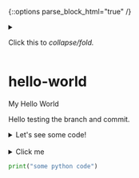{::options parse_block_html="true" /}

<details>
<summary>

Click this to _collapse/fold._

</summary>

These details _remain_ **hidden** until expanded.

```
print("hello world")
```

</details>


# hello-world
My Hello World

Hello testing the branch and commit.

<details><summary markdown="span">Let's see some code!</summary>
```python
print('Hello World!')
```
Of course, it has to be Hello World, right?
</details>
<br/>

<details> <summary>Click me</summary> <pre><code class="language-python"> ```python 
print("some python code")
``` </code></pre> </details>

```python 
print("some python code")
```
